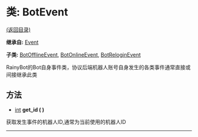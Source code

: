 # 类: BotEvent

[(返回目录)](./)

**继承自:** [Event](Event.md)

**子类:** [BotOfflineEvent](BotOfflineEvent.md), [BotOnlineEvent](BotOnlineEvent.md), [BotReloginEvent](BotReloginEvent.md)

RainyBot的Bot自身事件类，协议后端机器人账号自身发生的各类事件通常直接或间接继承此类

## 方法

* [int](https://docs.godotengine.org/en/latest/classes/class\_int.html) **get\_id ( )**

获取发生事件的机器人ID,通常为当前使用的机器人ID

***
